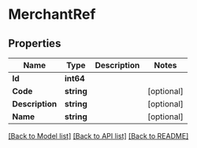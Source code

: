 # MerchantRef

## Properties

Name | Type | Description | Notes
------------ | ------------- | ------------- | -------------
**Id** | **int64** |  | 
**Code** | **string** |  | [optional] 
**Description** | **string** |  | [optional] 
**Name** | **string** |  | [optional] 

[[Back to Model list]](../README.md#documentation-for-models) [[Back to API list]](../README.md#documentation-for-api-endpoints) [[Back to README]](../README.md)


